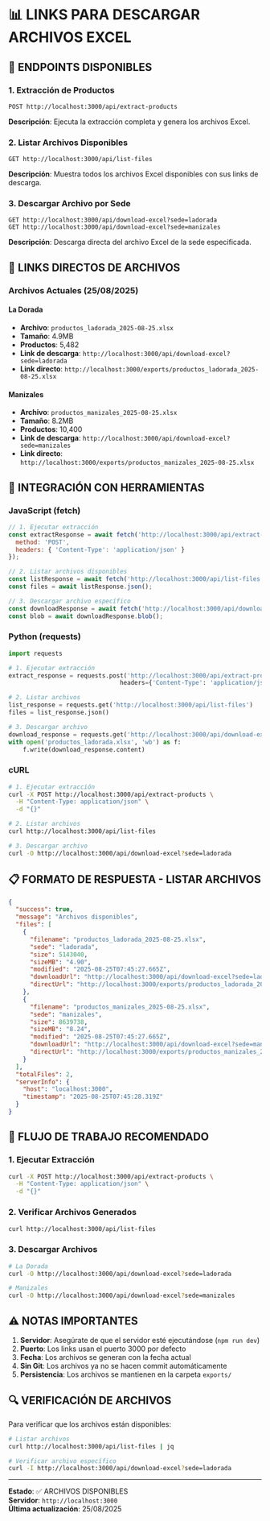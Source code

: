 # 📊 LINKS PARA DESCARGAR ARCHIVOS EXCEL

## 🚀 **ENDPOINTS DISPONIBLES**

### **1. Extracción de Productos**
```
POST http://localhost:3000/api/extract-products
```
**Descripción**: Ejecuta la extracción completa y genera los archivos Excel.

### **2. Listar Archivos Disponibles**
```
GET http://localhost:3000/api/list-files
```
**Descripción**: Muestra todos los archivos Excel disponibles con sus links de descarga.

### **3. Descargar Archivo por Sede**
```
GET http://localhost:3000/api/download-excel?sede=ladorada
GET http://localhost:3000/api/download-excel?sede=manizales
```
**Descripción**: Descarga directa del archivo Excel de la sede especificada.

## 📁 **LINKS DIRECTOS DE ARCHIVOS**

### **Archivos Actuales (25/08/2025)**

#### **La Dorada**
- **Archivo**: `productos_ladorada_2025-08-25.xlsx`
- **Tamaño**: 4.9MB
- **Productos**: 5,482
- **Link de descarga**: `http://localhost:3000/api/download-excel?sede=ladorada`
- **Link directo**: `http://localhost:3000/exports/productos_ladorada_2025-08-25.xlsx`

#### **Manizales**
- **Archivo**: `productos_manizales_2025-08-25.xlsx`
- **Tamaño**: 8.2MB
- **Productos**: 10,400
- **Link de descarga**: `http://localhost:3000/api/download-excel?sede=manizales`
- **Link directo**: `http://localhost:3000/exports/productos_manizales_2025-08-25.xlsx`

## 🔧 **INTEGRACIÓN CON HERRAMIENTAS**

### **JavaScript (fetch)**
```javascript
// 1. Ejecutar extracción
const extractResponse = await fetch('http://localhost:3000/api/extract-products', {
  method: 'POST',
  headers: { 'Content-Type': 'application/json' }
});

// 2. Listar archivos disponibles
const listResponse = await fetch('http://localhost:3000/api/list-files');
const files = await listResponse.json();

// 3. Descargar archivo específico
const downloadResponse = await fetch('http://localhost:3000/api/download-excel?sede=ladorada');
const blob = await downloadResponse.blob();
```

### **Python (requests)**
```python
import requests

# 1. Ejecutar extracción
extract_response = requests.post('http://localhost:3000/api/extract-products', 
                               headers={'Content-Type': 'application/json'})

# 2. Listar archivos
list_response = requests.get('http://localhost:3000/api/list-files')
files = list_response.json()

# 3. Descargar archivo
download_response = requests.get('http://localhost:3000/api/download-excel?sede=ladorada')
with open('productos_ladorada.xlsx', 'wb') as f:
    f.write(download_response.content)
```

### **cURL**
```bash
# 1. Ejecutar extracción
curl -X POST http://localhost:3000/api/extract-products \
  -H "Content-Type: application/json" \
  -d "{}"

# 2. Listar archivos
curl http://localhost:3000/api/list-files

# 3. Descargar archivo
curl -O http://localhost:3000/api/download-excel?sede=ladorada
```

## 📋 **FORMATO DE RESPUESTA - LISTAR ARCHIVOS**

```json
{
  "success": true,
  "message": "Archivos disponibles",
  "files": [
    {
      "filename": "productos_ladorada_2025-08-25.xlsx",
      "sede": "ladorada",
      "size": 5143040,
      "sizeMB": "4.90",
      "modified": "2025-08-25T07:45:27.665Z",
      "downloadUrl": "http://localhost:3000/api/download-excel?sede=ladorada",
      "directUrl": "http://localhost:3000/exports/productos_ladorada_2025-08-25.xlsx"
    },
    {
      "filename": "productos_manizales_2025-08-25.xlsx",
      "sede": "manizales",
      "size": 8639738,
      "sizeMB": "8.24",
      "modified": "2025-08-25T07:45:27.665Z",
      "downloadUrl": "http://localhost:3000/api/download-excel?sede=manizales",
      "directUrl": "http://localhost:3000/exports/productos_manizales_2025-08-25.xlsx"
    }
  ],
  "totalFiles": 2,
  "serverInfo": {
    "host": "localhost:3000",
    "timestamp": "2025-08-25T07:45:28.319Z"
  }
}
```

## 🎯 **FLUJO DE TRABAJO RECOMENDADO**

### **1. Ejecutar Extracción**
```bash
curl -X POST http://localhost:3000/api/extract-products \
  -H "Content-Type: application/json" \
  -d "{}"
```

### **2. Verificar Archivos Generados**
```bash
curl http://localhost:3000/api/list-files
```

### **3. Descargar Archivos**
```bash
# La Dorada
curl -O http://localhost:3000/api/download-excel?sede=ladorada

# Manizales
curl -O http://localhost:3000/api/download-excel?sede=manizales
```

## ⚠️ **NOTAS IMPORTANTES**

1. **Servidor**: Asegúrate de que el servidor esté ejecutándose (`npm run dev`)
2. **Puerto**: Los links usan el puerto 3000 por defecto
3. **Fecha**: Los archivos se generan con la fecha actual
4. **Sin Git**: Los archivos ya no se hacen commit automáticamente
5. **Persistencia**: Los archivos se mantienen en la carpeta `exports/`

## 🔍 **VERIFICACIÓN DE ARCHIVOS**

Para verificar que los archivos están disponibles:

```bash
# Listar archivos
curl http://localhost:3000/api/list-files | jq

# Verificar archivo específico
curl -I http://localhost:3000/api/download-excel?sede=ladorada
```

---

**Estado**: ✅ ARCHIVOS DISPONIBLES  
**Servidor**: `http://localhost:3000`  
**Última actualización**: 25/08/2025
